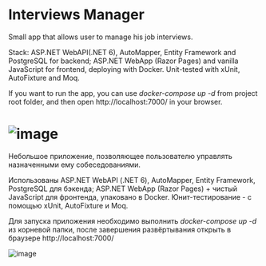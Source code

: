 # Interviews Manager


Small app that allows user to manage his job interviews.

Stack: ASP.NET WebAPI(.NET 6), AutoMapper, Entity Framework and PostgreSQL for backend; ASP.NET WebApp (Razor Pages) and vanilla JavaScript for frontend, deploying with Docker. Unit-tested with xUnit, AutoFixture and Moq.

If you want to run the app, you can use <i>docker-compose up -d </i> from project root folder, and then open http://localhost:7000/ in your browser.


![image](https://user-images.githubusercontent.com/31833100/216830636-c312c36f-bed1-43f2-8219-9548233b91c1.png)
===

Небольшое приложение, позволяющее пользователю управлять назначенными ему собеседованиями.

Использованы ASP.NET WebAPI (.NET 6), AutoMapper, Entity Framework, PostgreSQL для бэкенда; ASP.NET WebApp (Razor Pages) + чистый JavaScript для фронтенда, упаковано в Docker. Юнит-тестирование - с  помощью xUnit, AutoFixture и Moq.

Для запуска приложения необходимо выполнить <i>docker-compose up -d </i>из корневой папки, после завершения развёртывания открыть в браузере http://localhost:7000/


![image](https://user-images.githubusercontent.com/31833100/178781668-626be330-72fc-49b7-b623-04ed71424efc.png)
